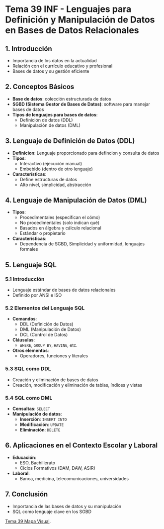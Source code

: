 # Tema 39 INF - Lenguajes para Definición y Manipulación de Datos en Bases de Datos Relacionales

## 1. Introducción
- Importancia de los datos en la actualidad
- Relación con el currículo educativo y profesional
- Bases de datos y su gestión eficiente

## 2. Conceptos Básicos
- **Base de datos**: colección estructurada de datos
- **SGBD (Sistema Gestor de Bases de Datos)**: software para manejar bases de datos
- **Tipos de lenguajes para bases de datos**:
  - Definición de datos (DDL)
  - Manipulación de datos (DML)

## 3. Lenguaje de Definición de Datos (DDL)
- **Definicion**: Lenguaje proporcionado para defincion y consulta de datos
- **Tipos**:
  - Interactivo (ejecución manual)
  - Embebido (dentro de otro lenguaje)
- **Características**:
  - Define estructuras de datos
  - Alto nivel, simplicidad, abstracción

## 4. Lenguaje de Manipulación de Datos (DML)
- **Tipos**:
  - Procedimentales (especifican el cómo)
  - No procedimentales (solo indican qué)
  - Basados en álgebra y cálculo relacional
  - Estándar o propietario
- **Características**:
  - Dependencia de SGBD, Simplicidad y uniformidad, lenguajes formales

## 5. Lenguaje SQL
### 5.1 Introducción
- Lenguaje estándar de bases de datos relacionales
- Definido por ANSI e ISO

### 5.2 Elementos del Lenguaje SQL
- **Comandos**:
  - DDL (Definición de Datos)
  - DML (Manipulación de Datos)
  - DCL (Control de Datos)
- **Cláusulas**:
  - `WHERE`, `GROUP BY`, `HAVING`, etc.
- **Otros elementos**:
  - Operadores, funciones y literales

### 5.3 SQL como DDL
- Creación y eliminación de bases de datos
- Creación, modificación y eliminación de tablas, índices y vistas

### 5.4 SQL como DML
- **Consultas**: `SELECT`
- **Manipulación de datos**:
  - **Inserción**: `INSERT INTO`
  - **Modificación**: `UPDATE`
  - **Eliminación**: `DELETE`

## 6. Aplicaciones en el Contexto Escolar y Laboral
- **Educación**:
  - ESO, Bachillerato
  - Ciclos Formativos (DAM, DAW, ASIR)
- **Laboral**:
  - Banca, medicina, telecomunicaciones, universidades

## 7. Conclusión
- Importancia de las bases de datos y su manipulación
- SQL como lenguaje clave en los SGBD

[Tema 39 Mapa Visual](tema39map.html).